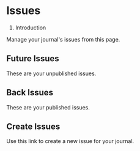 # Issues

1. Introduction

Manage your journal's issues from this page.

## Future Issues
These are your unpublished issues.

## Back Issues
These are your published issues.

## Create Issues

Use this link to create a new issue for your journal.
